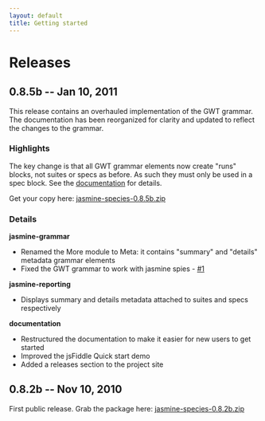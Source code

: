```yaml
---
layout: default
title: Getting started
---
```


# Releases

## 0.8.5b -- Jan 10, 2011

This release contains an overhauled implementation of the GWT grammar. 
The documentation has been reorganized for clarity and updated to reflect 
the changes to the grammar.

### Highlights

The key change is that all GWT grammar elements now create "runs" blocks, 
not suites or specs as before. As such they must only be used in a spec 
block. See the [documentation](docs.html#given_when_then_gwt_grammar) for details. 

Get your copy here: 
[jasmine-species-0.8.5b.zip](https://github.com/downloads/rudylattae/jasmine-species/jasmine-species-0.8.5b.zip)

### Details

**jasmine-grammar**

* Renamed the More module to Meta: it contains "summary" and "details" metadata grammar elements
* Fixed the GWT grammar to work with jasmine spies - [#1](https://github.com/rudylattae/jasmine-species/issues/issue/1)

**jasmine-reporting**

* Displays summary and details metadata attached to suites and specs respectively

**documentation**

* Restructured the documentation to make it easier for new users to get started
* Improved the jsFiddle Quick start demo
* Added a releases section to the project site


## 0.8.2b -- Nov 10, 2010

First public release. Grab the package here: 
[jasmine-species-0.8.2b.zip](https://github.com/downloads/rudylattae/jasmine-species/jasmine-species-0.8.2b.zip)